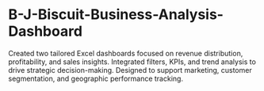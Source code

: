 # B-J-Biscuit-Business-Analysis-Dashboard
Created two tailored Excel dashboards focused on revenue distribution, profitability, and sales insights. Integrated filters, KPIs, and trend analysis to drive strategic decision-making. Designed to support marketing, customer segmentation, and geographic performance tracking.

